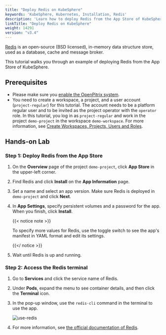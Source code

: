 ```yaml
---
title: "Deploy Redis on KubeSphere"
keywords: 'KubeSphere, Kubernetes, Installation, Redis'
description: 'Learn how to deploy Redis from the App Store of KubeSphere and access its service.'
linkTitle: "Deploy Redis on KubeSphere"
weight: 14291
version: "v3.4"
---
```


[Redis](https://redis.io/) is an open-source (BSD licensed), in-memory data structure store, used as a database, cache and message broker.

This tutorial walks you through an example of deploying Redis from the App Store of KubeSphere.

## Prerequisites

- Please make sure you [enable the OpenPitrix system](../../../pluggable-components/app-store/).
- You need to create a workspace, a project, and a user account (`project-regular`) for this tutorial. The account needs to be a platform regular user and to be invited as the project operator with the `operator` role. In this tutorial, you log in as `project-regular` and work in the project `demo-project` in the workspace `demo-workspace`. For more information, see [Create Workspaces, Projects, Users and Roles](../../../quick-start/create-workspace-and-project/).

## Hands-on Lab

### Step 1: Deploy Redis from the App Store

1. On the **Overview** page of the project `demo-project`, click **App Store** in the upper-left corner.

2. Find Redis and click **Install** on the **App Information** page.

3. Set a name and select an app version. Make sure Redis is deployed in `demo-project` and click **Next**.

4. In **App Settings**, specify persistent volumes and a password for the app. When you finish, click **Install**.

   {{< notice note >}}

   To specify more values for Redis, use the toggle switch to see the app's manifest in YAML format and edit its settings.

   {{</ notice >}}

5. Wait until Redis is up and running.

### Step 2: Access the Redis terminal

1. Go to **Services** and click the service name of Redis.

2. Under **Pods**, expand the menu to see container details, and then click the **Terminal** icon.

3. In the pop-up window, use the `redis-cli` command in the terminal to use the app.

   ![use-redis](/images/docs/v3.x/appstore/built-in-apps/redis-app/use-redis.png)

4. For more information, see [the official documentation of Redis](https://redis.io/documentation).
